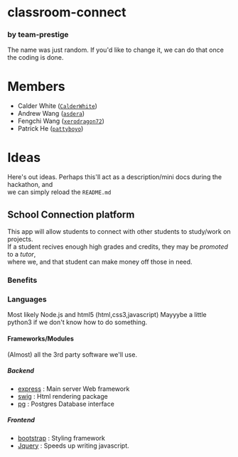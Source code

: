 # classroom-connect
###  by team-prestige

The name was just random. If you'd like to change it, we can do that once the coding is done.

# Members

- Calder White ([`CalderWhite`](https://github.com/CalderWhite))
- Andrew Wang ([`asdera`](https://github.com/asdera))
- Fengchi Wang ([`xerodragon72`](https://github.com/xerodragon72))
- Patrick He ([`pattyboyo`](https://github.com/pattyboyo))

# Ideas 

Here's out ideas. Perhaps this'll act as a description/mini docs during the hackathon, and     
we can simply reload the `README.md`

## School Connection platform

This app will allow students to connect with other students to study/work on projects.    
If a student recives enough high grades and credits, they may be _promoted_ to a _tutor_,    
where we, and that student can make money off those in need.

### Benefits


### Languages

Most likely Node.js and html5 (html,css3,javascript)
Mayyybe a little python3 if we don't know how to do something.

#### Frameworks/Modules

(Almost) all the 3rd party software we'll use.

##### Backend

- [express](https://expressjs.com) : Main server Web framework
- [swig](https://github.com/paularmstrong/swig) : Html rendering package
- [pg](https://www.npmjs.com/package/pg) : Postgres Database interface

##### Frontend

- [bootstrap](https://getbootstrap.com) : Styling framework
- [Jquery](https://jquery.com) : Speeds up writing javascript.
